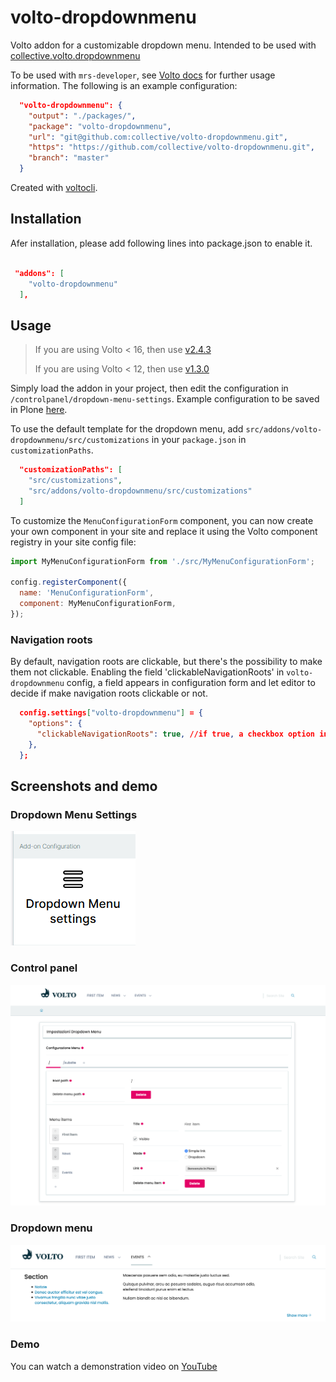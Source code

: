 # volto-dropdownmenu

Volto addon for a customizable dropdown menu.
Intended to be used with [collective.volto.dropdownmenu](https://github.com/collective/collective.volto.dropdownmenu)

To be used with ``mrs-developer``, see [Volto docs](https://6.docs.plone.org/volto/development/add-ons/install-an-add-on-dev-18.html#configure-mrs-developer) for further usage information. The following is an example configuration:

```json
  "volto-dropdownmenu": {
    "output": "./packages/",
    "package": "volto-dropdownmenu",
    "url": "git@github.com:collective/volto-dropdownmenu.git",
    "https": "https://github.com/collective/volto-dropdownmenu.git",
    "branch": "master"
  }
```

Created with [voltocli](https://github.com/nzambello/voltocli).

## Installation

Afer installation, please add following lines into package.json to enable it.

```json

 "addons": [
    "volto-dropdownmenu"
  ],

```

## Usage

> If you are using Volto < 16, then use [v2.4.3](https://github.com/collective/volto-dropdownmenu/tree/v2.4.3)
>
> If you are using Volto < 12, then use [v1.3.0](https://github.com/collective/volto-dropdownmenu/tree/v1.3.0)

Simply load the addon in your project, then edit the configuration in `/controlpanel/dropdown-menu-settings`.
Example configuration to be saved in Plone [here](./menuConfigurationExample.json).

To use the default template for the dropdown menu, add `src/addons/volto-dropdownmenu/src/customizations` in your `package.json` in `customizationPaths`.

```json
  "customizationPaths": [
    "src/customizations",
    "src/addons/volto-dropdownmenu/src/customizations"
  ]
```

To customize the `MenuConfigurationForm` component, you can now create your own component in your site and replace it using the Volto component registry in your site config file:

```javascript
import MyMenuConfigurationForm from './src/MyMenuConfigurationForm';

config.registerComponent({
  name: 'MenuConfigurationForm',
  component: MyMenuConfigurationForm,
});
```

### Navigation roots

By default, navigation roots are clickable, but there's the possibility to make them not clickable.
Enabling the field 'clickableNavigationRoots' in ``volto-dropdownmenu`` config, a field appears in configuration form and let editor to decide if make navigation roots clickable or not.

```json
  config.settings["volto-dropdownmenu"] = {
    "options": {
      "clickableNavigationRoots": true, //if true, a checkbox option in dropdown menu appears
    },
  };
```

## Screenshots and demo

### Dropdown Menu Settings

![Dropdown Menu Settings](https://raw.githubusercontent.com/collective/volto-dropdownmenu/refs/heads/master/docs/images/dropdown-menu-settings.png "Dropdown Menu Settings")

### Control panel

![Add-on control panel](https://raw.githubusercontent.com/collective/volto-dropdownmenu/refs/heads/master/docs/images/controlpanel.png "Add-on control panel")

### Dropdown menu

![Dropdown menu](https://raw.githubusercontent.com/collective/volto-dropdownmenu/refs/heads/master/docs/images/dropdown-menu.png "Dropdown menu")

### Demo

You can watch a demonstration video on [YouTube](https://youtu.be/p2xBpTou26M)

